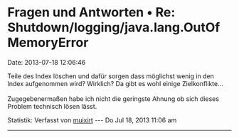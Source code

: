 Fragen und Antworten • Re: Shutdown/logging/java.lang.OutOfMemoryError
======================================================================

Date: 2013-07-18 12:06:46

Teile des Index löschen und dafür sorgen dass möglichst wenig in den
Index aufgenommen wird? Wirklich? Da gibt es wohl einige
Zielkonflikte\...\
\
Zugegebenermaßen habe ich nicht die geringste Ahnung ob sich dieses
Problem technisch lösen lässt.

Statistik: Verfasst von
[muixirt](http://forum.yacy-websuche.de/memberlist.php?mode=viewprofile&u=8935)
--- Do Jul 18, 2013 11:06 am

------------------------------------------------------------------------
